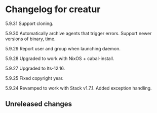 # Changelog for creatur

5.9.31 Support cloning.

5.9.30 Automatically archive agents that trigger errors.
       Support newer versions of binary, time.

5.9.29 Report user and group when launching daemon.

5.9.28 Upgraded to work with NixOS + cabal-install.

5.9.27 Upgraded to lts-12.16.

5.9.25 Fixed copyright year.

5.9.24 Revamped to work with Stack v1.7.1.
       Added exception handling.

## Unreleased changes
